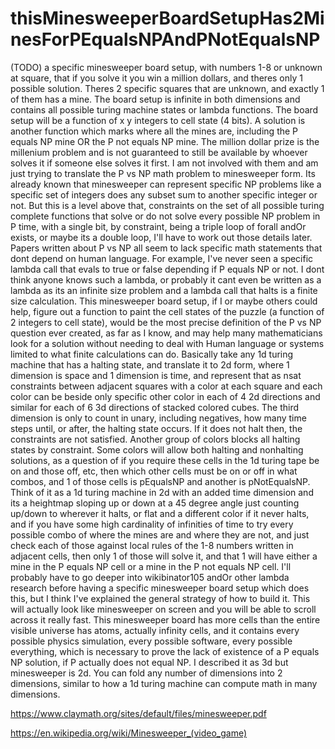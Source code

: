 # thisMinesweeperBoardSetupHas2MinesForPEqualsNPAndPNotEqualsNP
(TODO) a specific minesweeper board setup, with numbers 1-8 or unknown at square, that if you solve it you win a million dollars, and theres only 1 possible solution. Theres 2 specific squares that are unknown, and exactly 1 of them has a mine. The board setup is infinite in both dimensions and contains all possible turing machine states or lambda functions. The board setup will be a function of x y integers to cell state (4 bits). A solution is another function which marks where all the mines are, including the P equals NP mine OR the P not equals NP mine. The million dollar prize is the millenium problem and is not guaranteed to still be available by whoever solves it if someone else solves it first. I am not involved with them and am just trying to translate the P vs NP math problem to minesweeper form. Its already known that minesweeper can represent specific NP problems like a specific set of integers does any subset sum to another specific integer or not. But this is a level above that, constraints on the set of all possible turing complete functions that solve or do not solve every possible NP problem in P time, with a single bit, by constraint, being a triple loop of forall andOr exists, or maybe its a double loop, I'll have to work out those details later.  Papers written about P vs NP all seem to lack specific math statements that dont depend on human language. For example, I've never seen a specific lambda call that evals to true or false depending if P equals NP or not. I dont think anyone knows such a lambda, or probably it cant even be written as a lambda as its an infinite size problem and a lambda call that halts is a finite size calculation. This minesweeper board setup, if I or maybe others could help, figure out a function to paint the cell states of the puzzle (a function of 2 integers to cell state), would be the most precise definition of the P vs NP question ever created, as far as I know, and may help many mathematicians look for a solution without needing to deal with Human language or systems limited to what finite calculations can do.  Basically take any 1d turing machine that has a halting state, and translate it to 2d form, where 1 dimension is space and 1 dimension is time, and represent that as nsat constraints between adjacent squares with a color at each square and each color can be beside only specific other color in each of 4 2d directions and similar for each of 6 3d directions of stacked colored cubes. The third dimension is only to count in unary, including negatives, how many time steps until, or after, the halting state occurs. If it does not halt then, the constraints are not satisfied. Another group of colors blocks all halting states by constraint. Some colors will allow both halting and nonhalting solutions, as a question of if you require these cells in the 1d turing tape be on and those off, etc, then which other cells must be on or off in what combos, and 1 of those cells is pEqualsNP and another is pNotEqualsNP. Think of it as a 1d turing machine in 2d with an added time dimension and its a heightmap sloping up or down at a 45 degree angle just counting up/down to wherever it halts, or flat and a different color if it never halts, and if you have some high cardinality of infinities of time to try every possible combo of where the mines are and where they are not, and just check each of those against local rules of the 1-8 numbers written in adjacent cells, then only 1 of those will solve it, and that 1 will have either a mine in the P equals NP cell or a mine in the P not equals NP cell.  I'll probably have to go deeper into wikibinator105 andOr other lambda research before having a specific minesweeper board setup which does this, but I think I've explained the general strategy of how to build it.  This will actually look like minesweeper on screen and you will be able to scroll across it really fast. This minesweeper board has more cells than the entire visible universe has atoms, actually infinity cells, and it contains every possible physics simulation, every possible software, every possible everything, which is necessary to prove the lack of existence of a P equals NP solution, if P actually does not equal NP. I described it as 3d but minesweeper is 2d. You can fold any number of dimensions into 2 dimensions, similar to how a 1d turing machine can compute math in many dimensions.

https://www.claymath.org/sites/default/files/minesweeper.pdf

https://en.wikipedia.org/wiki/Minesweeper_(video_game)
